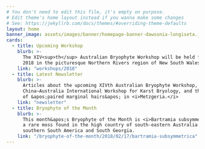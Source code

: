 ```yaml
---
# You don't need to edit this file, it's empty on purpose.
# Edit theme's home layout instead if you wanna make some changes
# See: https://jekyllrb.com/docs/themes/#overriding-theme-defaults
layout: home
banner_image: assets/images/banner/homepage-banner-dawsonia-longiseta.jpg
cards:
  - title: Upcoming Workshop
    blurb: >-
      The XIV<sup>th</sup> Australian Bryophyte Workshop will be held from 23–28 September
      2018 in the picturesque Northern Rivers region of New South Wales.
    link: "workshops/2018"
  - title: Latest Newsletter
    blurb: >-
      Articles about the upcoming XIVth Australian Bryophyte Workshop, the
      China–Australia International Workshop for Karst Bryology, and the meaning
      of &apos;paired marginal hairs&apos; in <i>Metzgeria.</i>
    link: "newsletter"
  - title: Bryophyte of the Month
    blurb: >-
      This month&apos;s Bryophyte of the Month is <i>Bartramia subsymmetrica</i>,
      a rare moss found in the high country of south-eastern Australia as well as
      southern South America and South Georgia.
    link: "/bryophyte-of-the-month/2018/02/17/bartramia-subsymmetrica"
---
```

